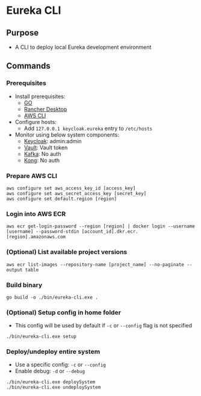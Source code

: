 # Eureka CLI

## Purpose

- A CLI to deploy local Eureka development environment

## Commands

### Prerequisites

- Install prerequisites:
  - [GO](<https://go.dev/doc/install>)
  - [Rancher Desktop](<https://rancherdesktop.io/>)
  - [AWS CLI](<https://docs.aws.amazon.com/cli/latest/userguide/getting-started-install.html>)
- Configure hosts:
  - Add `127.0.0.1 keycloak.eureka` entry to `/etc/hosts`
- Monitor using below system components:
  - [Keycloak](<http://keycloak.eureka:8080>): admin:admin
  - [Vault](<http://localhost:8200>): Vault token
  - [Kafka](<http://localhost:9080>): No auth
  - [Kong](<http://localhost:8002>): No auth  

### Prepare AWS CLI

```shell
aws configure set aws_access_key_id [access_key]
aws configure set aws_secret_access_key [secret_key]
aws configure set default.region [region]
```

### Login into AWS ECR

```shell
aws ecr get-login-password --region [region] | docker login --username [username] --password-stdin [account_id].dkr.ecr.[region].amazonaws.com
```

### (Optional) List available project versions

```shell
aws ecr list-images --repository-name [project_name] --no-paginate --output table
```

### Build binary
  
```shell
go build -o ./bin/eureka-cli.exe .
```

### (Optional) Setup config in home folder

- This config will be used by default if `-c` or `--config` flag is not specified

```shell
./bin/eureka-cli.exe setup
```

### Deploy/undeploy entire system

- Use a specific config: `-c` or `--config`
- Enable debug: `-d` or `--debug`

```shell
./bin/eureka-cli.exe deploySystem
./bin/eureka-cli.exe undeploySystem
```
